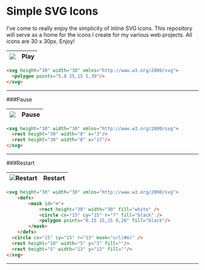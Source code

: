 # Simple SVG Icons

I've come to really enjoy the simplicity of inline SVG icons. This repository will serve as a home for the icons I create for my various web projects. All icons are 30 x 30px. Enjoy!


![](https://rawgit.com/dotspencer/simple-svg-icons/master/icons/play.svg)| Play
---|---

```html
<svg height="30" width="30" xmlns="http://www.w3.org/2000/svg">
  <polygon points="5,0 25,15 5,30"/>
</svg>
```
---

###Pause

![](https://rawgit.com/dotspencer/simple-svg-icons/master/icons/pause.svg)| Pause
---|---

```html
<svg height="30" width="30" xmlns="http://www.w3.org/2000/svg">
  <rect height="30" width="8" x="3"/>
  <rect height="30" width="8" x="17"/>
</svg>
```
---

###Restart

![Restart](https://rawgit.com/dotspencer/simple-svg-icons/master/icons/restart.svg)| Restart
---|---

```html
<svg height="30" width="30" xmlns="http://www.w3.org/2000/svg">
	<defs>
		<mask id="m">
			<rect height="30" width="30" fill="white" />
			<circle cx="15" cy="15" r="7" fill="black" />
			<polygon points="0,15 15,15 0,26" fill="black"/>
		</mask>
	</defs>
  <circle cx="15" cy="15" r="13" mask="url(#m)" />
  <rect height="10" width="5" y="3" fill=""/>
  <rect height="5" width="13" y="12" fill=""/>
</svg>
```
---
